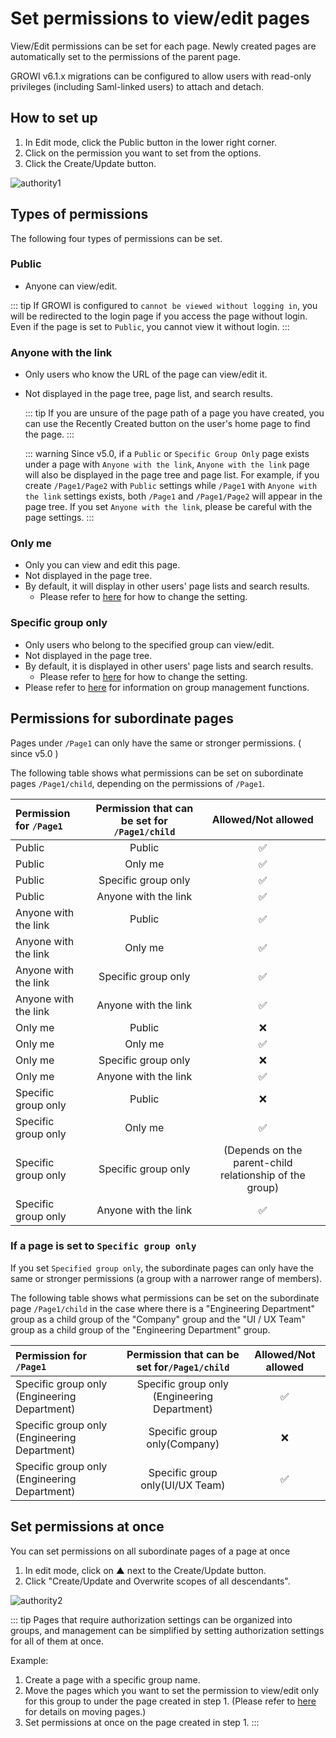 # Set permissions to view/edit pages

View/Edit permissions can be set for each page. Newly created pages are automatically set to the permissions of the parent page.

GROWI v6.1.x migrations can be configured to allow users with read-only privileges (including Saml-linked users) to attach and detach.

## How to set up

1. In Edit mode, click the Public button in the lower right corner.
2. Click on the permission you want to set from the options.
3. Click the Create/Update button.

<img :src="$withBase('/assets/images/authority1.png')" alt="authority1">

## Types of permissions

The following four types of permissions can be set.

### Public

- Anyone can view/edit.

::: tip
If GROWI is configured to `cannot be viewed without logging in`, you will be redirected to the login page if you access the page without login. Even if the page is set to `Public`, you cannot view it without login.
:::

### Anyone with the link

- Only users who know the URL of the page can view/edit it.
- Not displayed in the page tree, page list, and search results.

  ::: tip
  If you are unsure of the page path of a page you have created, you can use the Recently Created button on the user's home page to find the page.
  :::

  ::: warning
  Since v5.0, if a `Public` or `Specific Group Only` page exists under a page with `Anyone with the link`, `Anyone with the link` page will also be displayed in the page tree and page list.
  For example, if you create `/Page1/Page2` with `Public` settings while `/Page1` with `Anyone with the link` settings exists, both `/Page1` and `/Page1/Page2` will appear in the page tree.
  If you set `Anyone with the link`, please be careful with the page settings.
  :::

### Only me

- Only you can view and edit this page.
- Not displayed in the page tree.
- By default, it will display in other users' page lists and search results.
  - Please refer to [here](/en/admin-guide/management-cookbook/security.html#configure-pages-to-show-in-page-lists-and-search-results) for how to change the setting.

### Specific group only

- Only users who belong to the specified group can view/edit.
- Not displayed in the page tree.
- By default, it is displayed in other users' page lists and search results.
  - Please refer to [here](/en/admin-guide/management-cookbook/security.html#configure-pages-to-show-in-page-lists-and-search-results) for how to change the setting.
- Please refer to [here](/en/admin-guide/management-cookbook/group.html) for information on group management functions.

## Permissions for subordinate pages

Pages under `/Page1` can only have the same or stronger permissions. ( since v5.0 )

The following table shows what permissions can be set on subordinate pages `/Page1/child`, depending on the permissions of `/Page1`.

| Permission for `/Page1` | Permission that can be set for `/Page1/child` |                  Allowed/Not allowed                  |
| :--------------------------- | :-----------------------------------------------: | :-----------------------------------------------------: |
| Public                       |                      Public                       |                   :white_check_mark:                    |
| Public                       |                      Only me                      |                   :white_check_mark:                    |
| Public                       |                Specific group only                |                   :white_check_mark:                    |
| Public                       |               Anyone with the link                |                   :white_check_mark:                    |
| Anyone with the link         |                      Public                       |                   :white_check_mark:                    |
| Anyone with the link         |                      Only me                      |                   :white_check_mark:                    |
| Anyone with the link         |                Specific group only                |                   :white_check_mark:                    |
| Anyone with the link         |               Anyone with the link                |                   :white_check_mark:                    |
| Only me                      |                      Public                       |                           :x:                           |
| Only me                      |                      Only me                      |                   :white_check_mark:                    |
| Only me                      |                Specific group only                |                           :x:                           |
| Only me                      |               Anyone with the link                |                   :white_check_mark:                    |
| Specific group only          |                      Public                       |                           :x:                           |
| Specific group only          |                      Only me                      |                   :white_check_mark:                    |
| Specific group only          |                Specific group only                | (Depends on the parent-child relationship of the group) |
| Specific group only          |               Anyone with the link                |                   :white_check_mark:                    |

### If a page is set to `Specific group only`

If you set `Specified group only`, the subordinate pages can only have the same or stronger permissions (a group with a narrower range of members).

The following table shows what permissions can be set on the subordinate page `/Page1/child` in the case where there is a "Engineering Department" group as a child group of the "Company" group and the "UI / UX Team" group as a child group of the "Engineering Department" group.

| Permission for `/Page1`             | Permission that can be set for`/Page1/child` | Allowed/Not allowed |
| :------------------------------------------- | :------------------------------------------: | :-------------------: |
| Specific group only (Engineering Department) | Specific group only (Engineering Department) |  :white_check_mark:   |
| Specific group only (Engineering Department) |         Specific group only(Company)         |          :x:          |
| Specific group only (Engineering Department) |       Specific group only(UI/UX Team)        |  :white_check_mark:   |

## Set permissions at once

You can set permissions on all subordinate pages of a page at once

1. In edit mode, click on ▲ next to the Create/Update button.
2. Click "Create/Update and Overwrite scopes of all descendants".

<img :src="$withBase('/assets/images/authority2.png')" alt="authority2">

::: tip
Pages that require authorization settings can be organized into groups, and management can be simplified by setting authorization settings for all of them at once.

Example:

1. Create a page with a specific group name.
2. Move the pages which you want to set the permission to view/edit only for this group to under the page created in step 1.
(Please refer to [here](/en/guide/features/page_operation.html) for details on moving pages.)
3. Set permissions at once on the page created in step 1.
:::
